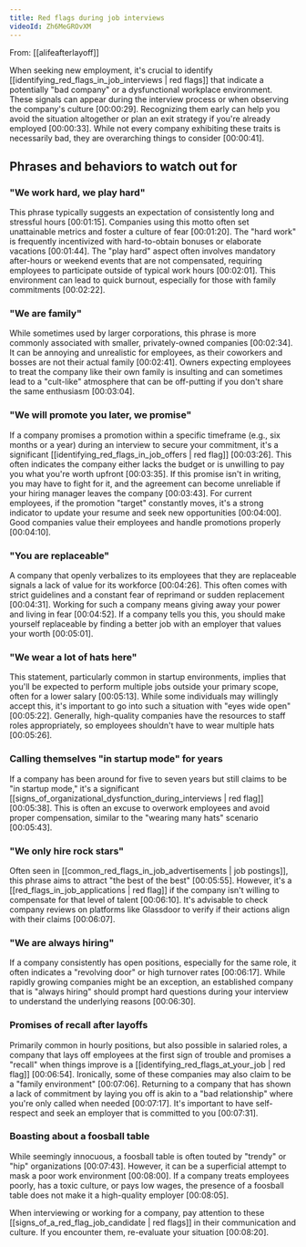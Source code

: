 ```yaml
---
title: Red flags during job interviews
videoId: Zh6MeGROvXM
---
```


From: [[alifeafterlayoff]] <br/> 

When seeking new employment, it's crucial to identify [[identifying_red_flags_in_job_interviews | red flags]] that indicate a potentially "bad company" or a dysfunctional workplace environment. These signals can appear during the interview process or when observing the company's culture <a class="yt-timestamp" data-t="00:00:29">[00:00:29]</a>. Recognizing them early can help you avoid the situation altogether or plan an exit strategy if you're already employed <a class="yt-timestamp" data-t="00:00:33">[00:00:33]</a>. While not every company exhibiting these traits is necessarily bad, they are overarching things to consider <a class="yt-timestamp" data-t="00:00:41">[00:00:41]</a>.

## Phrases and behaviors to watch out for

### "We work hard, we play hard"
This phrase typically suggests an expectation of consistently long and stressful hours <a class="yt-timestamp" data-t="00:01:15">[00:01:15]</a>. Companies using this motto often set unattainable metrics and foster a culture of fear <a class="yt-timestamp" data-t="00:01:20">[00:01:20]</a>. The "hard work" is frequently incentivized with hard-to-obtain bonuses or elaborate vacations <a class="yt-timestamp" data-t="00:01:44">[00:01:44]</a>. The "play hard" aspect often involves mandatory after-hours or weekend events that are not compensated, requiring employees to participate outside of typical work hours <a class="yt-timestamp" data-t="00:02:01">[00:02:01]</a>. This environment can lead to quick burnout, especially for those with family commitments <a class="yt-timestamp" data-t="00:02:22">[00:02:22]</a>.

### "We are family"
While sometimes used by larger corporations, this phrase is more commonly associated with smaller, privately-owned companies <a class="yt-timestamp" data-t="00:02:34">[00:02:34]</a>. It can be annoying and unrealistic for employees, as their coworkers and bosses are not their actual family <a class="yt-timestamp" data-t="00:02:41">[00:02:41]</a>. Owners expecting employees to treat the company like their own family is insulting and can sometimes lead to a "cult-like" atmosphere that can be off-putting if you don't share the same enthusiasm <a class="yt-timestamp" data-t="00:03:04">[00:03:04]</a>.

### "We will promote you later, we promise"
If a company promises a promotion within a specific timeframe (e.g., six months or a year) during an interview to secure your commitment, it's a significant [[identifying_red_flags_in_job_offers | red flag]] <a class="yt-timestamp" data-t="00:03:26">[00:03:26]</a>. This often indicates the company either lacks the budget or is unwilling to pay you what you're worth upfront <a class="yt-timestamp" data-t="00:03:35">[00:03:35]</a>. If this promise isn't in writing, you may have to fight for it, and the agreement can become unreliable if your hiring manager leaves the company <a class="yt-timestamp" data-t="00:03:43">[00:03:43]</a>. For current employees, if the promotion "target" constantly moves, it's a strong indicator to update your resume and seek new opportunities <a class="yt-timestamp" data-t="00:04:00">[00:04:00]</a>. Good companies value their employees and handle promotions properly <a class="yt-timestamp" data-t="00:04:10">[00:04:10]</a>.

### "You are replaceable"
A company that openly verbalizes to its employees that they are replaceable signals a lack of value for its workforce <a class="yt-timestamp" data-t="00:04:26">[00:04:26]</a>. This often comes with strict guidelines and a constant fear of reprimand or sudden replacement <a class="yt-timestamp" data-t="00:04:31">[00:04:31]</a>. Working for such a company means giving away your power and living in fear <a class="yt-timestamp" data-t="00:04:52">[00:04:52]</a>. If a company tells you this, you should make yourself replaceable by finding a better job with an employer that values your worth <a class="yt-timestamp" data-t="00:05:01">[00:05:01]</a>.

### "We wear a lot of hats here"
This statement, particularly common in startup environments, implies that you'll be expected to perform multiple jobs outside your primary scope, often for a lower salary <a class="yt-timestamp" data-t="00:05:13">[00:05:13]</a>. While some individuals may willingly accept this, it's important to go into such a situation with "eyes wide open" <a class="yt-timestamp" data-t="00:05:22">[00:05:22]</a>. Generally, high-quality companies have the resources to staff roles appropriately, so employees shouldn't have to wear multiple hats <a class="yt-timestamp" data-t="00:05:26">[00:05:26]</a>.

### Calling themselves "in startup mode" for years
If a company has been around for five to seven years but still claims to be "in startup mode," it's a significant [[signs_of_organizational_dysfunction_during_interviews | red flag]] <a class="yt-timestamp" data-t="00:05:38">[00:05:38]</a>. This is often an excuse to overwork employees and avoid proper compensation, similar to the "wearing many hats" scenario <a class="yt-timestamp" data-t="00:05:43">[00:05:43]</a>.

### "We only hire rock stars"
Often seen in [[common_red_flags_in_job_advertisements | job postings]], this phrase aims to attract "the best of the best" <a class="yt-timestamp" data-t="00:05:55">[00:05:55]</a>. However, it's a [[red_flags_in_job_applications | red flag]] if the company isn't willing to compensate for that level of talent <a class="yt-timestamp" data-t="00:06:10">[00:06:10]</a>. It's advisable to check company reviews on platforms like Glassdoor to verify if their actions align with their claims <a class="yt-timestamp" data-t="00:06:07">[00:06:07]</a>.

### "We are always hiring"
If a company consistently has open positions, especially for the same role, it often indicates a "revolving door" or high turnover rates <a class="yt-timestamp" data-t="00:06:17">[00:06:17]</a>. While rapidly growing companies might be an exception, an established company that is "always hiring" should prompt hard questions during your interview to understand the underlying reasons <a class="yt-timestamp" data-t="00:06:30">[00:06:30]</a>.

### Promises of recall after layoffs
Primarily common in hourly positions, but also possible in salaried roles, a company that lays off employees at the first sign of trouble and promises a "recall" when things improve is a [[identifying_red_flags_at_your_job | red flag]] <a class="yt-timestamp" data-t="00:06:54">[00:06:54]</a>. Ironically, some of these companies may also claim to be a "family environment" <a class="yt-timestamp" data-t="00:07:06">[00:07:06]</a>. Returning to a company that has shown a lack of commitment by laying you off is akin to a "bad relationship" where you're only called when needed <a class="yt-timestamp" data-t="00:07:17">[00:07:17]</a>. It's important to have self-respect and seek an employer that is committed to you <a class="yt-timestamp" data-t="00:07:31">[00:07:31]</a>.

### Boasting about a foosball table
While seemingly innocuous, a foosball table is often touted by "trendy" or "hip" organizations <a class="yt-timestamp" data-t="00:07:43">[00:07:43]</a>. However, it can be a superficial attempt to mask a poor work environment <a class="yt-timestamp" data-t="00:08:00">[00:08:00]</a>. If a company treats employees poorly, has a toxic culture, or pays low wages, the presence of a foosball table does not make it a high-quality employer <a class="yt-timestamp" data-t="00:08:05">[00:08:05]</a>.

<div class="callout">
    When interviewing or working for a company, pay attention to these [[signs_of_a_red_flag_job_candidate | red flags]] in their communication and culture. If you encounter them, re-evaluate your situation <a class="yt-timestamp" data-t="00:08:20">[00:08:20]</a>.
</div>